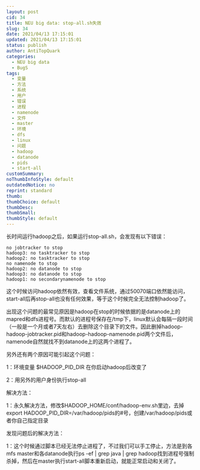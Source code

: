 ```yaml
---
layout: post
cid: 34
title: NEU big data: stop-all.sh失效
slug: 34
date: 2021/04/13 17:15:01
updated: 2021/04/13 17:15:01
status: publish
author: AntiTopQuark
categories: 
  - NEU big data
  - BugS
tags: 
  - 变量
  - 方法
  - 系统
  - 用户
  - 错误
  - 进程
  - namenode
  - 文件
  - master
  - 环境
  - dfs
  - linux
  - 问题
  - hadoop
  - datanode
  - pids
  - start-all
customSummary: 
noThumbInfoStyle: default
outdatedNotice: no
reprint: standard
thumb: 
thumbChoice: default
thumbDesc: 
thumbSmall: 
thumbStyle: default
---
```



长时间运行hadoop之后，如果运行stop-all.sh，会发现有以下错误：

    no jobtracker to stop
    hadoop3: no tasktracker to stop
    hadoop2: no tasktracker to stop
    no namenode to stop
    hadoop2: no datanode to stop
    hadoop3: no datanode to stop
    hadoop1: no secondarynamenode to stop

这个时候访问hadoop依然有效，查看文件系统，通过50070端口依然能访问，start-all后再stop-all也没有任何效果，等于这个时候完全无法控制hadoop了。

出现这个问题的最常见原因是hadoop在stop的时候依据的是datanode上的mapred和dfs进程号。而默认的进程号保存在/tmp下，linux默认会每隔一段时间（一般是一个月或者7天左右）去删除这个目录下的文件。因此删掉hadoop-hadoop-jobtracker.pid和hadoop-hadoop-namenode.pid两个文件后，namenode自然就找不到datanode上的这两个进程了。

另外还有两个原因可能引起这个问题：

1：环境变量 $HADOOP_PID_DIR 在你启动hadoop后改变了

2：用另外的用户身份执行stop-all

解决方法：

1：永久解决方法，修改$HADOOP_HOME/conf/hadoop-env.sh里边，去掉export HADOOP_PID_DIR=/var/hadoop/pids的#号，创建/var/hadoop/pids或者你自己指定目录

发现问题后的解决方法：

1：这个时候通过脚本已经无法停止进程了，不过我们可以手工停止，方法是到各mfs master和各datanode执行ps -ef | grep java | grep hadoop找到进程号强制杀掉，然后在master执行start-all脚本重新启动，就能正常启动和关闭了。
